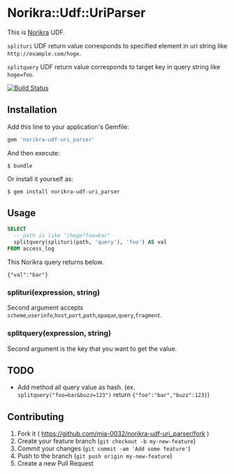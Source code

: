 # Norikra::Udf::UriParser

This is [Norikra](http://norikra.github.io/) UDF.

`splituri` UDF return value corresponds to specified element in uri string like `http://example.com/hoge`.

`splitquery` UDF return value corresponds to target key in query string like `hoge=foo`.

[![Build Status](https://travis-ci.org/mia-0032/norikra-udf-uri_parser.svg)](https://travis-ci.org/mia-0032/norikra-udf-uri_parser)

## Installation

Add this line to your application's Gemfile:

```ruby
gem 'norikra-udf-uri_parser'
```

And then execute:

    $ bundle

Or install it yourself as:

    $ gem install norikra-udf-uri_parser

## Usage

```sql
SELECT
  -- path is like "/hoge?foo=bar"
  splitquery(splituri(path, 'query'), 'foo') AS val
FROM access_log
```

This Norikra query returns below.

```
{"val":"bar"}
```

### splituri(expression, string)

Second argument accepts `scheme`,`userinfo`,`host`,`port`,`path`,`opaque`,`query`,`fragment`.

### splitquery(expression, string)

Second argument is the key that you want to get the value.


## TODO

- Add method all query value as hash. (ex. `splitquery("foo=bar&buzz=123")` return `{"foo":"bar","buzz":123}`)

## Contributing

1. Fork it ( https://github.com/mia-0032/norikra-udf-uri_parser/fork )
2. Create your feature branch (`git checkout -b my-new-feature`)
3. Commit your changes (`git commit -am 'Add some feature'`)
4. Push to the branch (`git push origin my-new-feature`)
5. Create a new Pull Request
